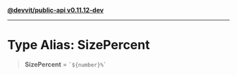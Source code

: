 [**@devvit/public-api v0.11.12-dev**](../../../../../../README.md)

---

# Type Alias: SizePercent

> **SizePercent** = `` `${number}%` ``
